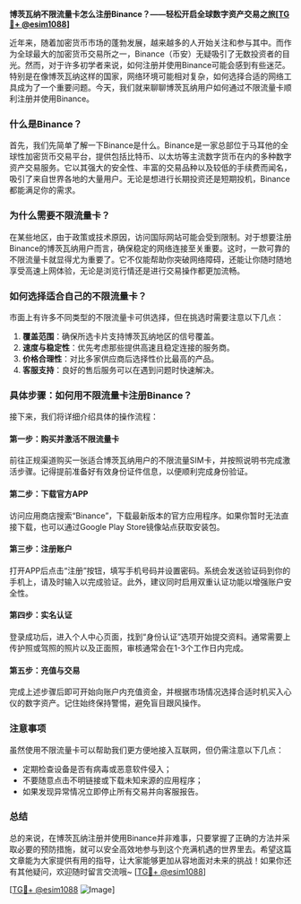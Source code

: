 **博茨瓦纳不限流量卡怎么注册Binance？——轻松开启全球数字资产交易之旅[[TG💪+ @esim1088](https://t.me/s/esim1088)]**

近年来，随着加密货币市场的蓬勃发展，越来越多的人开始关注和参与其中。而作为全球最大的加密货币交易所之一，Binance（币安）无疑吸引了无数投资者的目光。然而，对于许多初学者来说，如何注册并使用Binance可能会感到有些迷茫。特别是在像博茨瓦纳这样的国家，网络环境可能相对复杂，如何选择合适的网络工具成为了一个重要问题。今天，我们就来聊聊博茨瓦纳用户如何通过不限流量卡顺利注册并使用Binance。

### 什么是Binance？

首先，我们先简单了解一下Binance是什么。Binance是一家总部位于马耳他的全球性加密货币交易平台，提供包括比特币、以太坊等主流数字货币在内的多种数字资产交易服务。它以其强大的安全性、丰富的交易品种以及较低的手续费而闻名，吸引了来自世界各地的大量用户。无论是想进行长期投资还是短期投机，Binance都能满足你的需求。

### 为什么需要不限流量卡？

在某些地区，由于政策或技术原因，访问国际网站可能会受到限制。对于想要注册Binance的博茨瓦纳用户而言，确保稳定的网络连接至关重要。这时，一款可靠的不限流量卡就显得尤为重要了。它不仅能帮助你突破网络障碍，还能让你随时随地享受高速上网体验，无论是浏览行情还是进行交易操作都更加流畅。

### 如何选择适合自己的不限流量卡？

市面上有许多不同类型的不限流量卡可供选择，但在挑选时需要注意以下几点：

1. **覆盖范围**：确保所选卡片支持博茨瓦纳地区的信号覆盖。
2. **速度与稳定性**：优先考虑那些提供高速且稳定连接的服务商。
3. **价格合理性**：对比多家供应商后选择性价比最高的产品。
4. **客服支持**：良好的售后服务可以在遇到问题时快速解决。

### 具体步骤：如何用不限流量卡注册Binance？

接下来，我们将详细介绍具体的操作流程：

#### 第一步：购买并激活不限流量卡
前往正规渠道购买一张适合博茨瓦纳用户的不限流量SIM卡，并按照说明书完成激活步骤。记得提前准备好有效身份证件信息，以便顺利完成身份验证。

#### 第二步：下载官方APP
访问应用商店搜索“Binance”，下载最新版本的官方应用程序。如果你暂时无法直接下载，也可以通过Google Play Store镜像站点获取安装包。

#### 第三步：注册账户
打开APP后点击“注册”按钮，填写手机号码并设置密码。系统会发送验证码到你的手机上，请及时输入以完成验证。此外，建议同时启用双重认证功能以增强账户安全性。

#### 第四步：实名认证
登录成功后，进入个人中心页面，找到“身份认证”选项开始提交资料。通常需要上传护照或驾照的照片以及正面照，审核通常会在1-3个工作日内完成。

#### 第五步：充值与交易
完成上述步骤后即可开始向账户内充值资金，并根据市场情况选择合适时机买入心仪的数字资产。记住始终保持警惕，避免盲目跟风操作。

### 注意事项

虽然使用不限流量卡可以帮助我们更方便地接入互联网，但仍需注意以下几点：
- 定期检查设备是否有病毒或恶意软件侵入；
- 不要随意点击不明链接或下载未知来源的应用程序；
- 如果发现异常情况立即停止所有交易并向客服报告。

### 总结

总的来说，在博茨瓦纳注册并使用Binance并非难事，只要掌握了正确的方法并采取必要的预防措施，就可以安全高效地参与到这个充满机遇的世界里去。希望这篇文章能为大家提供有用的指导，让大家能够更加从容地面对未来的挑战！如果你还有其他疑问，欢迎随时留言交流哦~ [[TG💪+ @esim1088](https://t.me/s/esim1088)]

[[TG💪+ @esim1088](https://t.me/s/esim1088) ![Image](https://i.postimg.cc/4NQfJmqS/Snipaste-2025-05-13-00-14-12.png)]
